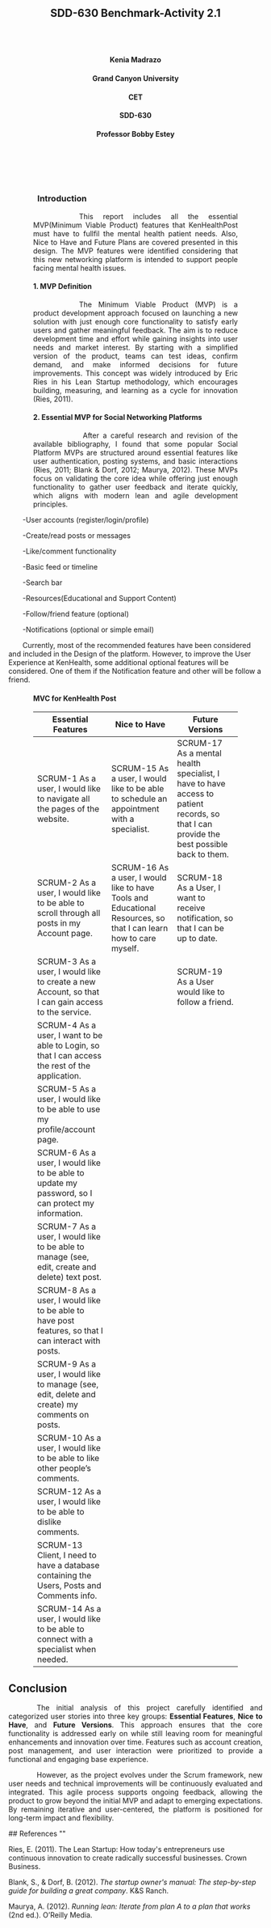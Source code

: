 
<br><br>
<h2 align="center">SDD-630 Benchmark-Activity 2.1</h2>
<br><br>

<h4 align="center">Kenia Madrazo</h4>
<h4 align="center">Grand Canyon University</h4>
<h4 align="center">CET</h4>
<h4 align="center">SDD-630</h4>                     
<h4 align="center">Professor Bobby Estey</h4>
<br><br>                  
<br><br>


<h3><p style="text-align: justify; margin-left: 3.5em; margin-right: 3.5em;">Introduction</h3>
<p style="text-align: justify; text-indent: 4.5em; margin-left: 3.5em; margin-right: 3.5em;">
&emsp;&emsp;This report includes all the essential MVP(Minimum Viable Product) features that KenHealthPost must have to fullfil the mental health patient needs. Also, Nice to Have and Future Plans are covered presented in this design. The MVP features were identified considering that this new networking platform is intended to support people facing mental health issues.  
</p>


<h4><p style="text-align: justify; margin-left: 3.5em; margin-right: 3.5em;">1. MVP Definition</h4>
<p style="text-align: justify; text-indent: 4.5em; margin-left: 3.5em; margin-right: 3.5em;">
&emsp;&emsp;The Minimum Viable Product (MVP) is a product development approach focused on launching a new solution with just enough core functionality to satisfy early users and gather meaningful feedback. The aim is to reduce development time and effort while gaining insights into user needs and market interest. By starting with a simplified version of the product, teams can test ideas, confirm demand, and make informed decisions for future improvements. This concept was widely introduced by Eric Ries in his Lean Startup methodology, which encourages building, measuring, and learning as a cycle for innovation (Ries, 2011).</p>

<h4><p style="text-align: justify; margin-left: 3.5em; margin-right: 3.5em;">2. Essential MVP for Social Networking Platforms</h4>
<p style="text-align: justify; text-indent: 4.5em; margin-left: 3.5em; margin-right: 3.5em;">
&emsp;&emsp; After a careful research and revision of the available bibliography, I found that some popular Social Platform MVPs are structured around essential features like user authentication, posting systems, and basic interactions (Ries, 2011; Blank & Dorf, 2012; Maurya, 2012). These MVPs focus on validating the core idea while offering just enough functionality to gather user feedback and iterate quickly, which aligns with modern lean and agile development principles. 

&emsp;&emsp;-User accounts (register/login/profile)

&emsp;&emsp;-Create/read posts or messages

&emsp;&emsp;-Like/comment functionality

&emsp;&emsp;-Basic feed or timeline

&emsp;&emsp;-Search bar

&emsp;&emsp;-Resources(Educational  and Support Content)

&emsp;&emsp;-Follow/friend feature (optional)

&emsp;&emsp;-Notifications (optional or simple email)</p>

 &emsp;&emsp;Currently, most of the recommended features have been considered and included in the Design of the platform. However, to improve the User Experience at KenHealth, some additional optional features will be considered. One of them if the Notification feature and other will be follow a friend. 


<h4><p style="text-align: justify; margin-left: 3.5em; margin-right: 3.5em;">MVC for KenHealth Post</h4>
 <p style="text-align: justify; text-indent: 4.5em; margin-left: 3.5em; margin-right: 3.5em;">


| Essential Features                                                                                          | Nice to Have | Future Versions |
|-------------------------------------------------------------------------------------------------------------|--------------|-----------------|
|SCRUM-1 As a user, I would like to navigate all the pages of the website.                                   |    SCRUM-15 As a user, I would like to be able to schedule an appointment with a specialist. | SCRUM-17 As a mental health specialist, I have to have access to patient records, so that I can provide the best possible back to them.  |
| SCRUM-2 As a user, I would like to be able to scroll through all posts in my Account page.                  |SCRUM-16 As a user, I would like to have Tools and Educational Resources, so that I can learn how to care myself.                 | SCRUM-18 As a User, I want to receive notification, so that I can be up to date.     | 
| SCRUM-3 As a user, I would like to create a new Account, so that I can gain access to the service.          |              |      SCRUM-19 As a User would like to follow a friend.           |
| SCRUM-4 As a user, I want to be able to Login, so that I can access the rest of the application.            |              |                 |
| SCRUM-5 As a user, I would like to be able to use my profile/account page.                                  |              |                 |
| SCRUM-6 As a user, I would like to be able to update my password, so I can protect my information.          |              |                 |
| SCRUM-7 As a user, I would like to be able to manage (see, edit, create and delete) text post.              |              |                 |
| SCRUM-8 As a user, I would like to be able to have post features, so that I can interact with posts.        |              |                 |
| SCRUM-9 As a user, I would like to manage (see, edit, delete and create) my comments on posts.              |              |                 |
| SCRUM-10 As a user, I would like to be able to like other people’s comments.                                |              |                 |
| SCRUM-12 As a user, I would like to be able to dislike comments.                                            |              |                 |
| SCRUM-13 Client, I need to have a database containing the Users, Posts and Comments info.                   |              |                 |
| SCRUM-14 As a user, I would like to be able to connect with a specialist when needed.                      

## Conclusion
<p style="text-indent: 2em; text-align: justify;">&emsp;&emsp;The initial analysis of this project carefully identified and categorized user stories into three key groups: <strong>Essential Features</strong>, <strong>Nice to Have</strong>, and <strong>Future Versions</strong>. This approach ensures that the core functionality is addressed early on while still leaving room for meaningful enhancements and innovation over time. Features such as account creation, post management, and user interaction were prioritized to provide a functional and engaging base experience.</p> <p style="text-indent: 2em; text-align: justify;">&emsp;&emsp;However, as the project evolves under the Scrum framework, new user needs and technical improvements will be continuously evaluated and integrated. This agile process supports ongoing feedback, allowing the product to grow beyond the initial MVP and adapt to emerging expectations. By remaining iterative and user-centered, the platform is positioned for long-term impact and flexibility.</p>
## References ""

Ries, E. (2011). The Lean Startup: How today's entrepreneurs use continuous innovation to create radically successful businesses. Crown Business.

Blank, S., & Dorf, B. (2012). *The startup owner's manual: The step-by-step guide for building a great company*. K&S Ranch.

Maurya, A. (2012). *Running lean: Iterate from plan A to a plan that works* (2nd ed.). O’Reilly Media.
